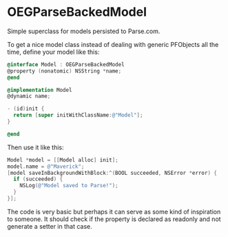 OEGParseBackedModel
===================

Simple superclass for models persisted to Parse.com.

To get a nice model class instead of dealing with generic PFObjects all the time, define your model like this:

```objective-c
@interface Model : OEGParseBackedModel
@property (nonatomic) NSString *name;
@end

@implementation Model
@dynamic name;

- (id)init {
  return [super initWithClassName:@"Model"];
}

@end
```

Then use it like this:

```objective-c
Model *model = [[Model alloc] init];
model.name = @"Maverick";
[model saveInBackgroundWithBlock:^(BOOL succeeded, NSError *error) {
  if (succeeded) {
    NSLog(@"Model saved to Parse!");
  }
}];
```

The code is very basic but perhaps it can serve as some kind of inspiration to someone. It should check if the property is declared as readonly and not generate a setter in that case.
